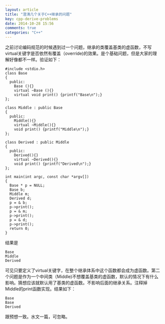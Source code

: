 ```yaml
---
layout: article
title: "澄清几个关于C++继承的问题"
key: cpp-derive-problems
date: 2014-10-28 15:56
comments: true
categories: "C++"
---
```


  之前讨论编码规范的时候遇到过一个问题，继承的类覆盖基类的虚函数，不写virtual关键字是否依然有覆盖（override)的效果。是个基础问题，但是大家的理解好像都不一样。验证如下：

  	#include <stdio.h>
	class Base
	{
	  public:
	    Base (){}
	    virtual ~Base (){}
	    virtual void print() {printf("Base\n");}
	};

	class Middle : public Base
	{
	  public:
	    Middle(){}
	    virtual ~Middle(){}
	    void print() {printf("Middle\n");}
	};

	class Derived : public Middle
	{
	  public:
	    Derived(){}
	    virtual ~Derived(){}
	    void print() {printf("Derived\n");}
	};

	int main(int argc, const char *argv[])
	{
	  Base * p = NULL;
	  Base b;
	  Middle m;
	  Derived d;
	  p = & b;
	  p->print();
	  p = & m;
	  p->print();
	  p = & d;
	  p->print();
	  return 0;
	}
  
<!--more-->

  结果是

	Base
	Middle
	Derived
  
  可见只要定义了virtual关键字，在整个继承体系中这个函数都会成为虚函数。第二个问题是作为一个中间类（Middle)不想覆盖基类的虚函数，默认的情况下有什么影响。猜想应该就默认用了基类的虚函数。不影响后面的继承关系。注释掉Middle的print函数实现。结果如下：

	Base
	Base
	Derived
  
  跟预想一致。水文一篇，可忽略。